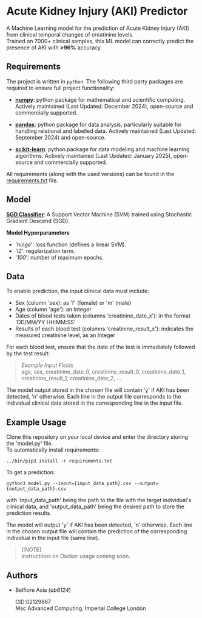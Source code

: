 
# Acute Kidney Injury (AKI) Predictor

A Machine Learning model for the prediction of Acute Kidney Injury (AKI) from clinical temporal changes of creatinine levels.\
Trained on 7000+ clinical samples, this ML model can correctly predict the presence of AKI with **>96%** accuracy.

## Requirements

The project is written in `python`. The following third party packages are required to ensure full project functionality:

- [**numpy**](https://numpy.org/doc/stable/index.html): python package for mathematical and scientific computing. Actively maintained (Last Updated: December 2024), open-source and commercially supported.

- [**pandas**](https://pandas.pydata.org/): python package for data analysis, particularly suitable for handling relational and labelled data. Actively maintained (Last Updated: September 2024) and open-source.

- [**scikit-learn**](https://scikit-learn.org/stable/index.html): python package for data modeling and machine learning algorithms. Actively maintained (Last Updated: January 2025), open-source and commercially supported.

All requirements (along with the used versions) can be found in the [requirements.txt](requirements.txt) file.


## Model

[**SGD Classifier**](https://scikit-learn.org/1.5/modules/generated/sklearn.linear_model.SGDClassifier.html):
A Support Vector Machine (SVM) trained using Stochastic Gradient Descend (SGD).

**Model Hyperparameters**
- '*hinge*': loss function (defines a linear SVM).
- '*l2*': regularization term.
- '*100*': number of maximum epochs.


## Data

To enable prediction, the input clinical data must include:

- Sex (column 'sex): as 'f' (female) or 'm' (male)
- Age (column 'age'): an Integer
- Dates of blood tests taken (columns 'creatinine_date_x'): in the format 'DD/MM/YY HH:MM:SS'
- Results of each blood test (columns 'creatinine_result_x'): indicates the measured creatinine level, as an Integer

For each blood test, ensure that the date of the test is immediately followed by the test result:
> *Example Input Fields*\
> age, sex, creatinine_date_0, creatinine_result_0, creatinine_date_1, creatinine_result_1, creatinine_date_2, ...

The model output stored in the chosen file will contain 'y' if AKI has been detected, 'n' otherwise. 
Each line in the output file corresponds to the individual clinical data stored in the corresponding line in the input file.


## Example Usage
Clone this repository on your local device and enter the directory storing the 'model.py' file.\
To automatically install requirements:
```console
../bin/pip3 install -r requirements.txt
```

To get a prediction:
```console
python3 model.py --input={input_data_path}.csv --output={output_data_path}.csv
```
with 'input_data_path' being the path to the file with the target individual's clinical data, and 'output_data_path' being the desired path to store the prediction results.

The model will output 'y' if AKI has been detected, 'n' otherwise. Each line in the chosen output file will contain the prediction of the corresponding individual in the input file (same line).

> [!NOTE]\
> Instructions on Docker usage coming soon.


## Authors

- Belfiore Asia (*ab6124*)
    
    CID:02129867\
    Msc Advanced Computing,
    Imperial College London

